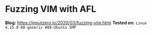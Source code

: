 # Fuzzing VIM with AFL
<b>Blog:</b> https://inputzero.io/2020/03/fuzzing-vim.html
<b>Tested on:</b> `Linux 4.15.0-88-generic #88-Ubuntu SMP`
